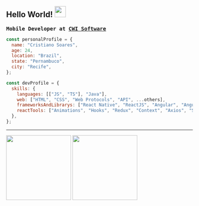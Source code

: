 ## Hello World! <img src="https://raw.githubusercontent.com/iampavangandhi/iampavangandhi/master/gifs/Hi.gif" width="30px" height="30px"></h2>

<pre><b>Mobile Developer at <a href="https://github.com/facilit">CWI Software</a></b></pre>

```javascript
const personalProfile = {
  name: "Cristiano Soares",
  age: 24,
  location: "Brazil",
  state: "Pernambuco",
  city: "Recife",
};

const devProfile = {
  skills: {
    languages: [["JS", "TS"], "Java"],
    web: ["HTML", "CSS", "Web Protocols", "API", ...others],
    frameworksAndLibrarys: ["React Native", "ReactJS", "Angular", "AngularJS", "NodeJS", "GraphQL"],
    reactTools: ["Animations", "Hooks", "Redux", "Context", "Axios", "SWR", ...others],
  },
};
```

---

<div>
  <img height="175em" src="https://github-readme-stats.vercel.app/api?username=cybercris&show_icons=true&theme=tokyonight&include_all_commits=true&count_private=true"/>
  <img height="175em" src="https://github-readme-stats.vercel.app/api/top-langs/?username=cybercris&layout=compact&langs_count=7&theme=tokyonight"/>
</div>
